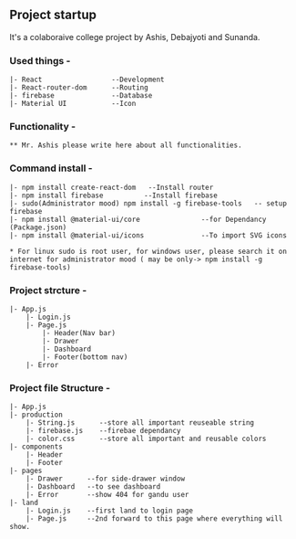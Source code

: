 ## Project startup
It's a colaboraive college project by Ashis, Debajyoti and Sunanda.

### Used things - 
    |- React                 --Development
    |- React-router-dom      --Routing
    |- firebase              --Database
    |- Material UI           --Icon


### Functionality -
    ** Mr. Ashis please write here about all functionalities.


### Command install - 
    |- npm install create-react-dom   --Install router
    |- npm install firebase          --Install firebase
    |- sudo(Administrator mood) npm install -g firebase-tools   -- setup firebase
    |- npm install @material-ui/core               --for Dependancy (Package.json)
    |- npm install @material-ui/icons              --To import SVG icons

    * For linux sudo is root user, for windows user, please search it on internet for administrator mood ( may be only-> npm install -g firebase-tools)

    
### Project strcture - 
    |- App.js
        |- Login.js
        |- Page.js
            |- Header(Nav bar)
            |- Drawer
            |- Dashboard
            |- Footer(bottom nav)
        |- Error

    
### Project file Structure - 
    |- App.js
    |- production
        |- String.js      --store all important reuseable string
        |- firebase.js    --firebae dependancy
        |- color.css      --store all important and reusable colors
    |- components
        |- Header
        |- Footer
    |- pages
        |- Drawer      --for side-drawer window
        |- Dashboard   --to see dashboard
        |- Error       --show 404 for gandu user
    |- land
        |- Login.js    --first land to login page
        |- Page.js     --2nd forward to this page where everything will show.
    
    